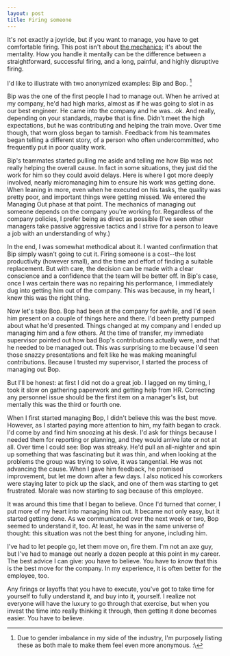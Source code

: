 ```yaml
---
layout: post
title: Firing someone
---
```


It's not exactly a joyride, but if you want to manage, you have to get comfortable firing. This post isn't about [the mechanics](https://hbr.org/2016/02/a-step-by-step-guide-to-firing-someone); it's about the mentality. How you handle it mentally can be the difference between a straightforward, successful firing, and a long, painful, and highly disruptive firing.

I'd like to illustrate with two anonymized examples: Bip and Bop. [^1]

Bip was the one of the first people I had to manage out. When he arrived at my company, he'd had high marks, almost as if he was going to slot in as our best engineer. He came into the company and he was...ok. And really, depending on your standards, maybe that is fine. Didn't meet the high expectations, but he was contributing and helping the train move. Over time though, that worn gloss began to tarnish. Feedback from his teammates began telling a different story, of a person who often undercommitted, who frequently put in poor quality work. 

Bip's teammates started pulling me aside and telling me how Bip was not really helping the overall cause. In fact in some situations, they just did the work for him so they could avoid delays. Here is where I got more deeply involved, nearly micromanaging him to ensure his work was getting done. When leaning in more, even when he executed on his tasks, the quality was pretty poor, and important things were getting missed. We entered the Managing Out phase at that point. The mechanics of managing out someone depends on the company you're working for. Regardless of the company policies, I prefer being as direct as possible (I've seen other managers take passive aggressive tactics and I strive for a person to leave a job with an understanding of why.)

In the end, I was somewhat methodical about it. I wanted confirmation that Bip simply wasn't going to cut it. Firing someone is a cost--the lost productivity (however small), and the time and effort of finding a suitable replacement. But with care, the decision can be made with a clear conscience and a confidence that the team will be better off. In Bip's case, once I was certain there was no repairing his performance, I immediately dug into getting him out of the company. This was because, in my heart, I knew this was the right thing.

Now let's take Bop. Bop had been at the company for awhile, and I'd seen him present on a couple of things here and there. I'd been pretty pumped about what he'd presented. Things changed at my company and I ended up managing him and a few others. At the time of transfer, my immediate supervisor pointed out how bad Bop's contributions actually were, and that he needed to be managed out. This was surprising to me because I'd seen those snazzy presentations and felt like he was making meaningful contributions. Because I trusted my supervisor, I started the process of managing out Bop. 

But I'll be honest: at first I did not do a great job. I lagged on my timing, I took it slow on gathering paperwork and getting help from HR. Correcting any personnel issue should be the first item on a manager's list, but mentally this was the third or fourth one. 

When I first started managing Bop, I didn't believe this was the best move. However, as I started paying more attention to him, my faith began to crack. I'd come by and find him snoozing at his desk. I'd ask for things because I needed them for reporting or planning, and they would arrive late or not at all. Over time I could see: Bop was streaky. He'd pull an all-nighter and spin up something that was fascinating but it was thin, and when looking at the problems the group was trying to solve, it was tangential. He was not advancing the cause. When I gave him feedback, he promised improvement, but let me down after a few days. I also noticed his coworkers were staying later to pick up the slack, and one of them was starting to get frustrated. Morale was now starting to sag because of this employee. 

It was around this time that I began to believe. Once I'd turned that corner, I put more of my heart into managing him out. It became not only easy, but it started getting done. As we communicated over the next week or two, Bop seemed to understand it, too. At least, he was in the same universe of thought: this situation was not the best thing for anyone, including him.

I've had to let people go, let them move on, fire them. I'm not an axe guy, but I've had to manage out nearly a dozen people at this point in my career. The best advice I can give: you have to believe. You have to _know_ that this is the best move for the company. In my experience, it is often better for the employee, too. 

Any firings or layoffs that you have to execute, you've got to take time for yourself to fully understand it, and buy into it, yourself. I realize not everyone will have the luxury to go through that exercise, but when you invest the time into really thinking it through, then getting it done becomes easier. You have to believe. 

[^1]: Due to gender imbalance in my side of the industry, I'm purposely listing these as both male to make them feel even more anonymous. :\